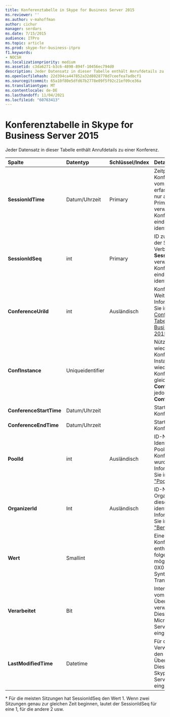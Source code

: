 ```yaml
---
title: Konferenztabelle in Skype for Business Server 2015
ms.reviewer: ''
ms.author: v-mahoffman
author: cichur
manager: serdars
ms.date: 7/15/2015
audience: ITPro
ms.topic: article
ms.prod: skype-for-business-itpro
f1.keywords:
- NOCSH
ms.localizationpriority: medium
ms.assetid: c3da6271-b3c6-4898-894f-10456ec794d0
description: Jeder Datensatz in dieser Tabelle enthält Anrufdetails zu einer Konferenz.
ms.openlocfilehash: 22d394ca447852a32d8028770d7ceefea7adbcf1
ms.sourcegitcommit: 65a10f80e5dfd67b2778e09f5f92c21ef09ce36a
ms.translationtype: MT
ms.contentlocale: de-DE
ms.lasthandoff: 11/04/2021
ms.locfileid: "60763413"
---
```

# <a name="conferences-table-in-skype-for-business-server-2015"></a>Konferenztabelle in Skype for Business Server 2015
 
Jeder Datensatz in dieser Tabelle enthält Anrufdetails zu einer Konferenz.
  
|**Spalte**|**Datentyp**|**Schlüssel/Index**|**Details**|
|:-----|:-----|:-----|:-----|
|**SessionIdTime** <br/> |Datum/Uhrzeit  <br/> |Primary  <br/> |Zeitpunkt, zu dem die Konferenzanfrage vom KDS-Agent erfasst wurde. Wird nur als Primärschlüssel verwendet, um eine Konferenzinstanz eindeutig zu identifizieren.  <br/> |
|**SessionIdSeq** <br/> |int  <br/> |Primary  <br/> |ID zur Identifikation der Sitzung. Wird in Verbindung mit **SessionIdTime** verwendet, um eine Konferenzinstanz eindeutig zu identifizieren. * <br/> |
|**ConferenceUriId** <br/> |int  <br/> |Ausländisch  <br/> |Konferenz-URI Weitere Informationen finden Sie in der [ConferenceUris-Tabelle in Skype for Business Server 2015.](conferenceuris.md) <br/> |
|**ConfInstance** <br/> |Uniqueidentifier  <br/> | <br/> |Nützlich für wiederkehrende Konferenzen; Jede Instanz einer wiederkehrenden Konferenz hat den gleichen **ConferenceUri,** hat jedoch eine andere **ConfInstance**. <br/> |
|**ConferenceStartTime** <br/> |Datum/Uhrzeit  <br/> | <br/> |Startzeit der Konferenz.  <br/> |
|**ConferenceEndTime** <br/> |Datum/Uhrzeit  <br/> | <br/> |Startzeit der Konferenz.  <br/> |
|**PoolId** <br/> |int  <br/> |Ausländisch  <br/> |ID-Nummer zum Identifizieren des Pools, in dem die Konferenz erfasst wurde. Weitere Informationen finden Sie in der [Tabelle "Pools".](pools.md) <br/> |
|**OrganizerId** <br/> |Int  <br/> |Ausländisch  <br/> |ID-Nummer, um den Organisator-URI dieser Konferenz zu identifizieren. Weitere Informationen finden Sie in der [Tabelle "Benutzer".](users.md) <br/> |
|**Wert** <br/> |Smallint  <br/> || Eine Bitmaske, die Konferenzattribute enthält. Die folgenden Werte sind möglich: <br/>  0X01 <br/>  Synthetische <br/>  Transaction <br/> |
|**Verarbeitet** <br/> |Bit  <br/> ||Internes Feld, das vom Überwachungsdienst verwendet wird.  <br/> Dieses Feld wurde in Microsoft Lync Server 2013 eingeführt.  <br/> |
|**LastModifiedTime** <br/> |Datetime  <br/> ||Für die interne Verwendung durch den Überwachungsdienst.  <br/> Dieses Feld wurde in Skype for Business Server 2015 eingeführt.  <br/> |
   
\* Für die meisten Sitzungen hat SessionIdSeq den Wert 1. Wenn zwei Sitzungen genau zur gleichen Zeit beginnen, lautet der SessionIdSeq für eine 1, für die andere 2 usw.
  

